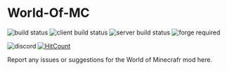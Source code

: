 # World-Of-MC
![build status](https://img.shields.io/endpoint.svg?url=https%3A%2F%2Fmc.deltawolf.tk%2Fassets%2Fendpoints%2Fwom%2Fbuild.json)
![client build status](https://img.shields.io/endpoint.svg?url=https%3A%2F%2Fmc.deltawolf.tk%2Fassets%2Fendpoints%2Fwom%2Fclient.json)
![server build status](https://img.shields.io/endpoint.svg?url=https%3A%2F%2Fmc.deltawolf.tk%2Fassets%2Fendpoints%2Fwom%2Fserver.json)
![forge required](https://img.shields.io/endpoint.svg?url=https%3A%2F%2Fmc.deltawolf.tk%2Fassets%2Fendpoints%2Fwom%2Fforgereq.json)

![discord](https://img.shields.io/discord/338423324935847937.svg?label=discord)
[![HitCount](http://hits.dwyl.io/XDelta/https://github.com/XDelta/World-Of-MC.svg)](http://hits.dwyl.io/XDelta/https://github.com/XDelta/World-Of-MC)

Report any issues or suggestions for the World of Minecrafr mod here.
